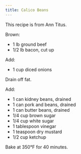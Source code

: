 ```yaml
---
title: Calico Beans
---
```


This recipe is from Ann Titus.

Brown:

*   1 lb ground beef
*   1/2 lb bacon, cut up

Add:

*   1 cup diced onions

Drain off fat.

Add:

*   1 can kidney beans, drained
*   1 can pork and beans, drained
*   1 can butter beans, drained
*   1/4 cup brown sugar
*   1/4 cup white sugar
*   1 tablespoon vinegar
*   1 teaspoon dry mustard
*   1/2 cup ketchup

Bake at 350°F for 40 minutes.
